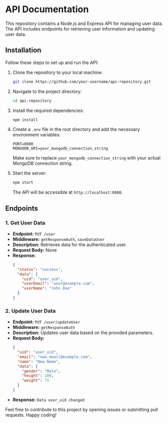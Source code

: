# API Documentation

This repository contains a Node.js and Express API for managing user data. The API includes endpoints for retrieving user information and updating user data.

## Installation

Follow these steps to set up and run the API:

1. Clone the repository to your local machine:

   ```bash
   git clone https://github.com/your-username/api-repository.git
   ```

2. Navigate to the project directory:

   ```bash
   cd api-repository
   ```

3. Install the required dependencies:

   ```bash
   npm install
   ```

4. Create a `.env` file in the root directory and add the necessary environment variables:

   ```
   PORT=8080
   MONGODB_URI=your_mongodb_connection_string
   ```

   Make sure to replace `your_mongodb_connection_string` with your actual MongoDB connection string.

5. Start the server:

   ```bash
   npm start
   ```

   The API will be accessible at `http://localhost:8080`.

## Endpoints

### 1. Get User Data

- **Endpoint:** `PUT /user`
- **Middleware:** `getResponseAuth`, `saveDataUser`
- **Description:** Retrieves data for the authenticated user.
- **Request Body:** None
- **Response:**
  ```json
  {
    "status": "success",
    "data": {
      "uid": "user_uid",
      "userEmail": "user@example.com",
      "userName": "John Doe"
    }
  }
  ```

### 2. Update User Data

- **Endpoint:** `PUT /user/updateUser`
- **Middleware:** `getResponseAuth`
- **Description:** Updates user data based on the provided parameters.
- **Request Body:**
  ```json
  {
    "uid": "user_uid",
    "email": "new_email@example.com",
    "name": "New Name",
    "data": {
      "gender": "Male",
      "height": 180,
      "weight": 75
    }
  }
  ```
- **Response:** `Data user_uid changed`

Feel free to contribute to this project by opening issues or submitting pull requests. Happy coding!
